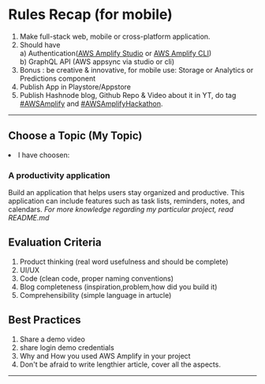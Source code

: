 # Rules Recap (for mobile) 

 1. Make full-stack web, mobile or cross-platform application.
 2. Should have <br>
	 a) Authentication([AWS Amplify Studio](https://hshno.de/xSFtlQZ)  or  [AWS Amplify CLI](https://hshno.de/GJ9SIpl)) <br>
	 b) GraphQL API (AWS appsync via studio or cli)
3. Bonus : be creative & innovative, for mobile use: Storage or Analytics or Predictions component
4. Publish App in Playstore/Appstore
5. Publish Hashnode blog, Github Repo & Video about it in YT, do tag [#AWSAmplify](https://hashnode.com/n/aws-amplify)  and  [#AWSAmplifyHackathon](https://hashnode.com/n/awsamplifyhackathon).
<hr>

## Choose a Topic (My Topic)
<li> I have choosen: </li>

### A productivity application

Build an application that helps users stay organized and productive. This application can include features such as task lists, reminders, notes, and calendars.
_For more knowledge regarding my particular project, read README.md_

## Evaluation Criteria

 1. Product thinking (real word usefulness and should be complete)
 2. UI/UX
 3. Code (clean code, proper naming conventions)
 4. Blog completeness (inspiration,problem,how did you build it)
 5. Comprehensibility (simple language in artucle)

## Best Practices

 1. Share a demo video
 2. share login demo credentials
 3. Why and How you used AWS Amplify in your project
 4. Don't be afraid to write lengthier article, cover all the aspects.
<hr>

```
